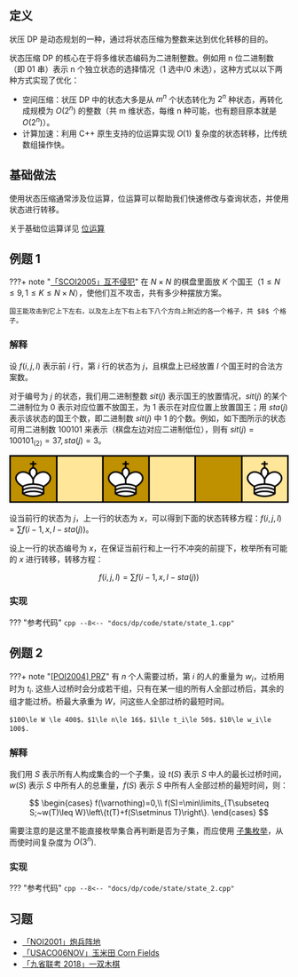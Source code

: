## 定义

状压 DP 是动态规划的一种，通过将状态压缩为整数来达到优化转移的目的。

状态压缩 DP 的核心在于将多维状态编码为二进制整数。例如用 n 位二进制数（即 01 串）表示 n 个独立状态的选择情况（1 选中/0 未选），这种方式以以下两种方式实现了优化：

-   空间压缩：状压 DP 中的状态大多是从 $m^n$ 个状态转化为 $2^n$ 种状态，再转化成规模为 $O(2^n)$ 的整数（共 m 维状态，每维 n 种可能，也有题目原本就是 $O(2^n)$）。
-   计算加速：利用 C++ 原生支持的位运算实现 $O(1)$ 复杂度的状态转移，比传统数组操作快。

## 基础做法

使用状态压缩通常涉及位运算，位运算可以帮助我们快速修改与查询状态，并使用状态进行转移。

关于基础位运算详见 [位运算](https://oi-wiki.org/math/bit/)

## 例题 1

???+ note "[「SCOI2005」互不侵犯](https://loj.ac/problem/2153)"
    在 $N\times N$ 的棋盘里面放 $K$ 个国王（$1 \leq N \leq 9, 1 \leq K \leq N \times N$），使他们互不攻击，共有多少种摆放方案。
    
    国王能攻击到它上下左右，以及左上左下右上右下八个方向上附近的各一个格子，共 $8$ 个格子。

### 解释

设 $f(i,j,l)$ 表示前 $i$ 行，第 $i$ 行的状态为 $j$，且棋盘上已经放置 $l$ 个国王时的合法方案数。

对于编号为 $j$ 的状态，我们用二进制整数 $sit(j)$ 表示国王的放置情况，$sit(j)$ 的某个二进制位为 $0$ 表示对应位置不放国王，为 $1$ 表示在对应位置上放置国王；用 $sta(j)$ 表示该状态的国王个数，即二进制数 $sit(j)$ 中 $1$ 的个数。例如，如下图所示的状态可用二进制数 $100101$ 来表示（棋盘左边对应二进制低位），则有 $sit(j)=100101_{(2)}=37, sta(j)=3$。

![](./images/SCOI2005-互不侵犯.png)

设当前行的状态为 $j$，上一行的状态为 $x$，可以得到下面的状态转移方程：$f(i,j,l) = \sum f(i-1,x,l-sta(j))$。

设上一行的状态编号为 $x$，在保证当前行和上一行不冲突的前提下，枚举所有可能的 $x$ 进行转移，转移方程：

$$
f(i,j,l) = \sum f(i-1,x,l-sta(j))
$$

### 实现

??? "参考代码"
    ```cpp
    --8<-- "docs/dp/code/state/state_1.cpp"
    ```

## 例题 2

???+ note "[\[POI2004\] PRZ](https://www.luogu.com.cn/problem/P5911)"
    有 $n$ 个人需要过桥，第 $i$ 的人的重量为 $w_i$，过桥用时为 $t_i$. 这些人过桥时会分成若干组，只有在某一组的所有人全部过桥后，其余的组才能过桥。桥最大承重为 $W$，问这些人全部过桥的最短时间。
    
    $100\le W \le 400$，$1\le n\le 16$，$1\le t_i\le 50$，$10\le w_i\le 100$.

### 解释

我们用 $S$ 表示所有人构成集合的一个子集，设 $t(S)$ 表示 $S$ 中人的最长过桥时间，$w(S)$ 表示 $S$ 中所有人的总重量，$f(S)$ 表示 $S$ 中所有人全部过桥的最短时间，则：

$$
\begin{cases}
    f(\varnothing)=0,\\
    f(S)=\min\limits_{T\subseteq S;~w(T)\leq W}\left\{t(T)+f(S\setminus T)\right\}.
\end{cases}
$$

需要注意的是这里不能直接枚举集合再判断是否为子集，而应使用 [子集枚举](../math/binary-set.md#遍历所有掩码的子掩码)，从而使时间复杂度为 $O(3^n)$.

### 实现

??? "参考代码"
    ```cpp
    --8<-- "docs/dp/code/state/state_2.cpp"
    ```

## 习题

-   [「NOI2001」炮兵阵地](https://loj.ac/problem/10173)
-   [「USACO06NOV」玉米田 Corn Fields](https://www.luogu.com.cn/problem/P1879)
-   [「九省联考 2018」一双木棋](https://loj.ac/problem/2471)
